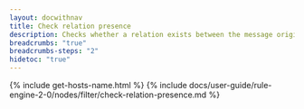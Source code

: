 ```yaml
---
layout: docwithnav
title: Check relation presence
description: Checks whether a relation exists between the message originator and another entity - either any entity or a specific one - based on the configured direction and relation type.
breadcrumbs: "true"
breadcrumbs-steps: "2"
hidetoc: "true"
---
```


{% include get-hosts-name.html %}
{% include docs/user-guide/rule-engine-2-0/nodes/filter/check-relation-presence.md %}
